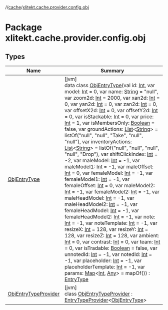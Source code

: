 //[cache](../../index.md)/[xlitekt.cache.provider.config.obj](index.md)

# Package xlitekt.cache.provider.config.obj

## Types

| Name | Summary |
|---|---|
| [ObjEntryType](-obj-entry-type/index.md) | [jvm]<br>data class [ObjEntryType](-obj-entry-type/index.md)(val id: [Int](https://kotlinlang.org/api/latest/jvm/stdlib/kotlin/-int/index.html), var model: [Int](https://kotlinlang.org/api/latest/jvm/stdlib/kotlin/-int/index.html) = 0, var name: [String](https://kotlinlang.org/api/latest/jvm/stdlib/kotlin/-string/index.html) = &quot;null&quot;, var zoom2d: [Int](https://kotlinlang.org/api/latest/jvm/stdlib/kotlin/-int/index.html) = 2000, var xan2d: [Int](https://kotlinlang.org/api/latest/jvm/stdlib/kotlin/-int/index.html) = 0, var yan2d: [Int](https://kotlinlang.org/api/latest/jvm/stdlib/kotlin/-int/index.html) = 0, var zan2d: [Int](https://kotlinlang.org/api/latest/jvm/stdlib/kotlin/-int/index.html) = 0, var offsetX2d: [Int](https://kotlinlang.org/api/latest/jvm/stdlib/kotlin/-int/index.html) = 0, var offsetY2d: [Int](https://kotlinlang.org/api/latest/jvm/stdlib/kotlin/-int/index.html) = 0, var isStackable: [Int](https://kotlinlang.org/api/latest/jvm/stdlib/kotlin/-int/index.html) = 0, var price: [Int](https://kotlinlang.org/api/latest/jvm/stdlib/kotlin/-int/index.html) = 1, var isMembersOnly: [Boolean](https://kotlinlang.org/api/latest/jvm/stdlib/kotlin/-boolean/index.html) = false, var groundActions: [List](https://kotlinlang.org/api/latest/jvm/stdlib/kotlin.collections/-list/index.html)&lt;[String](https://kotlinlang.org/api/latest/jvm/stdlib/kotlin/-string/index.html)&gt; = listOf(&quot;null&quot;, &quot;null&quot;, &quot;Take&quot;, &quot;null&quot;, &quot;null&quot;), var inventoryActions: [List](https://kotlinlang.org/api/latest/jvm/stdlib/kotlin.collections/-list/index.html)&lt;[String](https://kotlinlang.org/api/latest/jvm/stdlib/kotlin/-string/index.html)&gt; = listOf(&quot;null&quot;, &quot;null&quot;, &quot;null&quot;, &quot;null&quot;, &quot;Drop&quot;), var shiftClickIndex: [Int](https://kotlinlang.org/api/latest/jvm/stdlib/kotlin/-int/index.html) = -2, var maleModel: [Int](https://kotlinlang.org/api/latest/jvm/stdlib/kotlin/-int/index.html) = -1, var maleModel1: [Int](https://kotlinlang.org/api/latest/jvm/stdlib/kotlin/-int/index.html) = -1, var maleOffset: [Int](https://kotlinlang.org/api/latest/jvm/stdlib/kotlin/-int/index.html) = 0, var femaleModel: [Int](https://kotlinlang.org/api/latest/jvm/stdlib/kotlin/-int/index.html) = -1, var femaleModel1: [Int](https://kotlinlang.org/api/latest/jvm/stdlib/kotlin/-int/index.html) = -1, var femaleOffset: [Int](https://kotlinlang.org/api/latest/jvm/stdlib/kotlin/-int/index.html) = 0, var maleModel2: [Int](https://kotlinlang.org/api/latest/jvm/stdlib/kotlin/-int/index.html) = -1, var femaleModel2: [Int](https://kotlinlang.org/api/latest/jvm/stdlib/kotlin/-int/index.html) = -1, var maleHeadModel: [Int](https://kotlinlang.org/api/latest/jvm/stdlib/kotlin/-int/index.html) = -1, var maleHeadModel2: [Int](https://kotlinlang.org/api/latest/jvm/stdlib/kotlin/-int/index.html) = -1, var femaleHeadModel: [Int](https://kotlinlang.org/api/latest/jvm/stdlib/kotlin/-int/index.html) = -1, var femaleHeadModel2: [Int](https://kotlinlang.org/api/latest/jvm/stdlib/kotlin/-int/index.html) = -1, var note: [Int](https://kotlinlang.org/api/latest/jvm/stdlib/kotlin/-int/index.html) = -1, var noteTemplate: [Int](https://kotlinlang.org/api/latest/jvm/stdlib/kotlin/-int/index.html) = -1, var resizeX: [Int](https://kotlinlang.org/api/latest/jvm/stdlib/kotlin/-int/index.html) = 128, var resizeY: [Int](https://kotlinlang.org/api/latest/jvm/stdlib/kotlin/-int/index.html) = 128, var resizeZ: [Int](https://kotlinlang.org/api/latest/jvm/stdlib/kotlin/-int/index.html) = 128, var ambient: [Int](https://kotlinlang.org/api/latest/jvm/stdlib/kotlin/-int/index.html) = 0, var contrast: [Int](https://kotlinlang.org/api/latest/jvm/stdlib/kotlin/-int/index.html) = 0, var team: [Int](https://kotlinlang.org/api/latest/jvm/stdlib/kotlin/-int/index.html) = 0, var isTradable: [Boolean](https://kotlinlang.org/api/latest/jvm/stdlib/kotlin/-boolean/index.html) = false, var unnotedId: [Int](https://kotlinlang.org/api/latest/jvm/stdlib/kotlin/-int/index.html) = -1, var notedId: [Int](https://kotlinlang.org/api/latest/jvm/stdlib/kotlin/-int/index.html) = -1, var placeholder: [Int](https://kotlinlang.org/api/latest/jvm/stdlib/kotlin/-int/index.html) = -1, var placeholderTemplate: [Int](https://kotlinlang.org/api/latest/jvm/stdlib/kotlin/-int/index.html) = -1, var params: [Map](https://kotlinlang.org/api/latest/jvm/stdlib/kotlin.collections/-map/index.html)&lt;[Int](https://kotlinlang.org/api/latest/jvm/stdlib/kotlin/-int/index.html), [Any](https://kotlinlang.org/api/latest/jvm/stdlib/kotlin/-any/index.html)&gt; = mapOf()) : [EntryType](../xlitekt.cache.provider/-entry-type/index.md) |
| [ObjEntryTypeProvider](-obj-entry-type-provider/index.md) | [jvm]<br>class [ObjEntryTypeProvider](-obj-entry-type-provider/index.md) : [EntryTypeProvider](../xlitekt.cache.provider/-entry-type-provider/index.md)&lt;[ObjEntryType](-obj-entry-type/index.md)&gt; |
